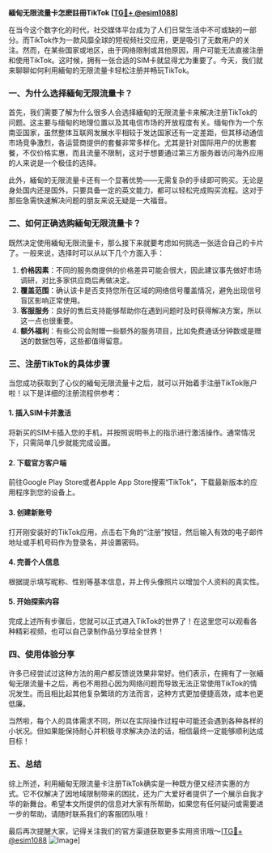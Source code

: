 **緬甸无限流量卡怎麽註冊TikTok [[TG💪+ @esim1088](https://t.me/s/esim1088)]**

在当今这个数字化的时代，社交媒体平台成为了人们日常生活中不可或缺的一部分。而TikTok作为一款风靡全球的短视频社交应用，更是吸引了无数用户的关注。然而，在某些国家或地区，由于网络限制或其他原因，用户可能无法直接注册和使用TikTok。这时候，拥有一张合适的SIM卡就显得尤为重要了。今天，我们就来聊聊如何利用緬甸的无限流量卡轻松注册并畅玩TikTok。

### 一、为什么选择緬甸无限流量卡？

首先，我们需要了解为什么很多人会选择緬甸的无限流量卡来解决注册TikTok的问题。这主要与缅甸的地理位置以及其电信市场的开放程度有关。缅甸作为一个东南亚国家，虽然整体互联网发展水平相较于发达国家还有一定差距，但其移动通信市场竞争激烈，各运营商提供的套餐非常多样化。尤其是针对国际用户的优惠套餐，不仅价格实惠，而且流量不限制，这对于想要通过第三方服务器访问海外应用的人来说是一个极佳的选择。

此外，緬甸的无限流量卡还有一个显著优势——无需复杂的手续即可购买。无论是身处国内还是国外，只要具备一定的英文能力，都可以轻松完成购买流程。这对于那些急需快速解决问题的朋友来说无疑是一大福音。

### 二、如何正确选购緬甸无限流量卡？

既然决定使用緬甸无限流量卡，那么接下来就要考虑如何挑选一张适合自己的卡片了。一般来说，选择时可以从以下几个方面入手：

1. **价格因素**：不同的服务商提供的价格差异可能会很大，因此建议事先做好市场调研，对比多家供应商后再做决定。
2. **覆盖范围**：确认该卡是否支持您所在区域的网络信号覆盖情况，避免出现信号盲区影响正常使用。
3. **客服服务**：良好的售后支持能够帮助你在遇到问题时及时获得解决方案，所以这一点也很重要。
4. **额外福利**：有些公司会附赠一些额外的服务项目，比如免费通话分钟数或是赠送的数据包等，这些都值得留意。

### 三、注册TikTok的具体步骤

当您成功获取到了心仪的緬甸无限流量卡之后，就可以开始着手注册TikTok账户啦！以下是详细的注册流程供参考：

#### 1. 插入SIM卡并激活
将新买的SIM卡插入您的手机，并按照说明书上的指示进行激活操作。通常情况下，只需简单几步就能完成设置。

#### 2. 下载官方客户端
前往Google Play Store或者Apple App Store搜索“TikTok”，下载最新版本的应用程序到您的设备上。

#### 3. 创建新账号
打开刚安装好的TikTok应用，点击右下角的“注册”按钮，然后输入有效的电子邮件地址或手机号码作为登录名，并设置密码。

#### 4. 完善个人信息
根据提示填写昵称、性别等基本信息，并上传头像照片以增加个人资料的真实性。

#### 5. 开始探索内容
完成上述所有步骤后，您就可以正式进入TikTok的世界了！在这里您可以观看各种精彩视频，也可以自己录制作品分享给全世界！

### 四、使用体验分享

许多已经尝试过这种方法的用户都反馈说效果非常好。他们表示，在拥有了一张緬甸无限流量卡之后，再也不用担心因为网络问题而导致无法正常使用TikTok的情况发生。而且相比起其他复杂繁琐的方法而言，这种方式更加便捷高效，成本也更低廉。

当然啦，每个人的具体需求不同，所以在实际操作过程中可能还会遇到各种各样的小状况。但如果能保持耐心并积极寻求解决办法的话，相信最终一定能够顺利达成目标！

### 五、总结

综上所述，利用緬甸无限流量卡注册TikTok确实是一种既方便又经济实惠的方式。它不仅解决了因地域限制带来的困扰，还为广大爱好者提供了一个展示自我才华的新舞台。希望本文所提供的信息对大家有所帮助，如果您有任何疑问或需要进一步的帮助，请随时联系我们的客服团队哦！

最后再次提醒大家，记得关注我们的官方渠道获取更多实用资讯哦～[[TG💪+ @esim1088](https://t.me/s/esim1088) ![Image](https://i.postimg.cc/4NQfJmqS/Snipaste-2025-05-13-00-14-12.png)]